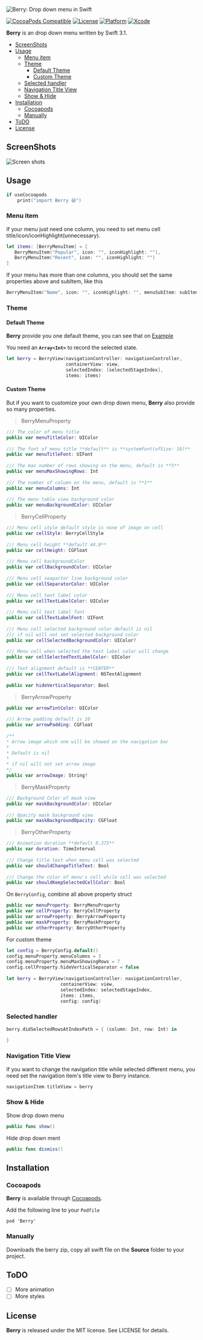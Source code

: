 ![Berry: Drop down menu in Swift](Resource/logo.png)

[![CocoaPods Compatible](https://img.shields.io/badge/pod-v1.0.0-blue.svg)](https://cocoapods.org/)
[![License](https://img.shields.io/badge/license-MIT-000000.svg)](https://raw.githubusercontent.com/shiwei93/Berry/master/LICENSE)
[![Platform](https://img.shields.io/badge/platform-ios_9.0+-lightgrey.svg)](https://cocoapods.org/pods/Berry)
[![Xcode](https://img.shields.io/badge/Xcode_10-Swift_4.2-red.svg)](https://cocoapods.org/pods/Berry)


**Berry** is an drop down menu written by Swift 3.1.

- [ScreenShots](#screenshots)
- [Usage](#usage)
  - [Menu item](#menu-item)
  - [Theme](#theme)
    - [Default Theme](#default-theme)
    - [Custom Theme](#custom-theme)
  - [Selected handler](#selected-handler)
  - [Navigation Title View](#navigation-title-view)
  - [Show & Hide](#show--hide)
- [Installation](#installation)
  - [Cocoapods](#cocoapods)
  - [Manually](#manually)
- [ToDO](#todo)
- [License](#license)

## ScreenShots

![Screen shots](Gif/berry.gif)

## Usage

```swift
if useCocoapods
    print("import Berry 😆")

```

### Menu item

If your menu just need one column, you need to set menu cell title/icon/iconHighlight(unnecessary).

```swift
let items: [BerryMenuItem] = [
   BerryMenuItem("Popular", icon: "", iconHighlight: ""),
   BerryMenuItem("Recent", icon: "", iconHighlight: "")
]
```

If your menu has more than one columns, you should set the same properties above and subItem, like this

```swift
BerryMenuItem("Name", icon: "", iconHighlight: "", menuSubItem: subItem)
```

### Theme

#### Default Theme

**Berry** provide you one default theme, you can see that on [Example](https://github.com/ShiWeiCN/Berry)

You need an **`Array<Int>`** to record the selected state.

```swift
let berry = BerryView(navigationController: navigationController,
                      containerView: view,
                      selectedIndex: [selectedStageIndex],
                      items: items)
```

#### Custom Theme

But if you want to customize your own drop down menu, **Berry** also provide so many properties.

> BerryMenuProperty

```swift
/// The color of menu title
public var menuTitleColor: UIColor
    
/// The font of menu title **default** is **systemFont(ofSize: 16)**
public var menuTitleFont: UIFont
    
/// The max number of rows showing on the menu, default is **5**
public var menuMaxShowingRows: Int
    
/// The number of column on the menu, default is **1**
public var menuColumns: Int
    
/// The menu table view background color
public var menuBackgroundColor: UIColor

```

> BerryCellProperty

```swift
/// Menu cell style default style is none of image on cell
public var cellStyle: BerryCellStyle
    
/// Menu cell height **default 44.0**
public var cellHeight: CGFloat
    
/// Menu cell backgroundColor
public var cellBackgroundColor: UIColor
    
/// Menu cell seapartor line background color
public var cellSeparatorColor: UIColor
    
/// Menu cell text label color
public var cellTextLabelColor: UIColor
    
/// Menu cell text label font
public var cellTextLabelFont: UIFont
    
/// Menu cell selected background color default is nil
/// if nil will not set selected background color
public var cellSelectedBackgroundColor: UIColor?
    
/// Menu cell when selected the text label color will change
public var cellSelectedTextLabelColor: UIColor
    
/// Text alignment default is **CENTER**
public var cellTextLabelAlignment: NSTextAlignment
    
public var hideVerticalSeparator: Bool
```

> BerryArrowProperty

```swift
public var arrowTintColor: UIColor
    
/// Arrow padding default is 10
public var arrowPadding: CGFloat
    
/**
* Arrow image which one will be showed on the navigation bar
*
* Default is nil
*
* if nil will not set arrow image
*/
public var arrowImage: String?
```

> BerryMaskProperty

```swift
/// Background Color of mask view
public var maskBackgroundColor: UIColor
    
/// Opacity mask background view
public var maskBackgroundOpacity: CGFloat
```

> BerryOtherProperty

```swift
/// Animation duration **default 0.375**
public var duration: TimeInterval
    
/// Change title text when menu cell was selected
public var shouldChangeTitleText: Bool
    
/// Change the color of menu's cell while cell was selected
public var shouldKeepSelectedCellColor: Bool
```

On `BerryConfig`, combine all above property struct

```swift
public var menuProperty: BerryMenuProperty
public var cellProperty: BerryCellProperty 
public var arrowProperty: BerryArrowProperty 
public var maskProperty: BerryMaskProperty 
public var otherProperty: BerryOtherProperty
```

For custom theme

```swift
let config = BerryConfig.default()
config.menuProperty.menuColumns = 3
config.menuProperty.menuMaxShowingRows = 7
config.cellProperty.hideVerticalSeparator = false
   
let berry = BerryView(navigationController: navigationController,
                    containerView: view,
                    selectedIndex: selectedStageIndex,
                    items: items,
                    config: config)
```

### Selected handler

```swift
berry.didSelectedRowsAtIndexPath = { (column: Int, row: Int) in
    
}
```

### Navigation Title View

If you want to change the navigation title while selected different menu, you need set the navigation item's title view to Berry instance.

```swift
navigationItem.titleView = berry
```

### Show & Hide

Show drop down menu

```swift
public func show()
```

Hide drop down ment

```swift
public func dismiss()
```

## Installation

### Cocoapods

**Berry** is available through [Cocoapods](https://cocoapods.org/).

Add the following line to your `Podfile`

```
pod 'Berry'
```

### Manually

Downloads the berry zip, copy all swift file on the **Source** folder to your project.

## ToDO

- [ ] More animation
- [ ] More styles

## License

**Berry** is released under the MIT license. See LICENSE for details.






